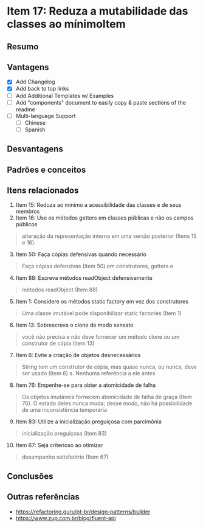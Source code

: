 # Item 17: Reduza a mutabilidade das classes ao mínimoItem

## Resumo

## Vantagens

- [x] Add Changelog
- [x] Add back to top links
- [ ] Add Additional Templates w/ Examples
- [ ] Add "components" document to easily copy & paste sections of the readme
- [ ] Multi-language Support
    - [ ] Chinese
    - [ ] Spanish

## Desvantagens

## Padrões e conceitos

## Itens relacionados


1.	Item 15: Reduza ao mínimo a acessibilidade das classes e de seus membros
2.	Item 16: Use os métodos getters em classes públicas e não os campos públicos
> alteração da representação interna em uma versão posterior (Itens 15 e 16).

3.	Item 50: Faça cópias defensivas quando necessário
> Faça cópias defensivas (Item 50) em construtores, getters e 

4.	Item 88: Escreva métodos readObject defensivamente
> métodos readObject (Item 88)

5.	Item 1: Considere os métodos static factory em vez dos construtores
> Uma classe imutável pode disponibilizar static factories (Item 1)

6.	Item 13: Sobrescreva o clone de modo sensato
> você não precisa e não deve fornecer um método clone ou um construtor de cópia (Item 13)

7.	Item 6: Evite a criação de objetos desnecessários
> String tem um construtor de cópia, mas quase nunca, ou nunca, deve ser usado (Item 6) 
> a.	Nenhuma referência a ele antes

8.	Item 76: Empenhe-se para obter a atomicidade de falha
> Os objetos imutáveis fornecem atomicidade de falha de graça (Item 76). O estado deles nunca muda; desse modo, não há possibilidade de uma inconsistência temporária

9.	Item 83: Utilize a inicialização preguiçosa com parcimônia
> inicialização preguiçosa (Item 83)

10.	Item 67: Seja criterioso ao otimizar
> desempenho satisfatório (Item 67)

## Conclusões 

## Outras referências

* https://refactoring.guru/pt-br/design-patterns/builder
* https://www.zup.com.br/blog/fluent-api
